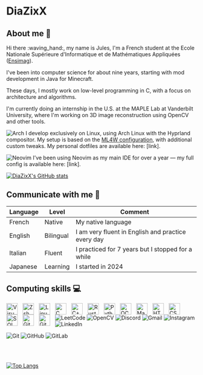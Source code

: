 # DiaZixX

## About me 💬

Hi there :waving_hand:, my name is Jules, I'm a French student at the Ecole Nationale Supérieure d'Informatique et de Mathématiques Appliquées ([Ensimag](https://ensimag.grenoble-inp.fr/)).

I've been into computer science for about nine years, starting with mod development in Java for Minecraft.

These days, I mostly work on low-level programming in C, with a focus on architecture and algorithms.

I'm currently doing an internship in the U.S. at the MAPLE Lab at Vanderbilt University, where I'm working on 3D image reconstruction using OpenCV and other tools.

![Arch](https://img.shields.io/badge/Arch%20Linux-1793D1?logo=arch-linux&logoColor=fff&style=for-the-badge)
I develop exclusively on Linux, using Arch Linux with the Hyprland compositor. 
My setup is based on the [ML4W configuration](https://github.com/mylinuxforwork/), with additional custom tweaks.
My personal dotfiles are available here: [link].

![Neovim](https://img.shields.io/badge/NeoVim-%2357A143.svg?&style=for-the-badge&logo=neovim&logoColor=white)
I’ve been using Neovim as my main IDE for over a year — my full config is available here: [link].

[![DiaZixX's GitHub stats](https://github-readme-stats.vercel.app/api?username=diazixx&theme=monokai)](https://github.com/diazixx/github-readme-stats)

## Communicate with me 🤗

Language | Level     | Comment
---------|-----------|--------
French   | Native    | My native language
English  | Bilingual | I am very fluent in English and practice every day
Italian  | Fluent    | I practiced for 7 years but I stopped for a while
Japanese | Learning  | I started in 2024

## Computing skills 💻

<img align="left" alt="Visual Studio Code" width="30px" src="https://cdn.jsdelivr.net/gh/devicons/devicon/icons/vscode/vscode-original.svg" style="padding-right:10px;" />
<img align="left" alt="Zsh" width="30px" src="https://cdn.jsdelivr.net/gh/devicons/devicon/icons/bash/bash-original.svg" style="padding-right:10px;" />
<img align="left" alt="Linux" width="30px" src="https://cdn.jsdelivr.net/gh/devicons/devicon/icons/linux/linux-original.svg" style="padding-right:10px;" />
<img align="left" alt="C" width="30px" src="https://cdn.jsdelivr.net/gh/devicons/devicon/icons/c/c-original.svg" style="padding-right:10px;"/>
<img align="left" alt="C++" width="30px" src="https://cdn.jsdelivr.net/gh/devicons/devicon/icons/cplusplus/cplusplus-original.svg" style="padding-right:10px;"/>
<img align="left" alt="Rust" width="30px" src="https://cdn.jsdelivr.net/gh/devicons/devicon/icons/rust/rust-original.svg" style="padding-right:10px;" />
<img align="left" alt="Python" width="30px" src="https://cdn.jsdelivr.net/gh/devicons/devicon/icons/python/python-original.svg" style="padding-right:10px;" />
<img align="left" alt="OCaml" width="30px" src="https://cdn.jsdelivr.net/gh/devicons/devicon/icons/ocaml/ocaml-original.svg" style="padding-right:10px;" />
<img align="left" alt="Makefile" width="30px" src="https://cdn.jsdelivr.net/gh/devicons/devicon/icons/cmake/cmake-original.svg" style="padding-right:10px;" />
<img align="left" alt="HTML5" width="30px" src="https://cdn.jsdelivr.net/gh/devicons/devicon/icons/html5/html5-original.svg" style="padding-right:10px;" />
<img align="left" alt="CSS3" width="30px" src="https://cdn.jsdelivr.net/gh/devicons/devicon/icons/css3/css3-original.svg" style="padding-right:10px;" />
<img align="left" alt="SQL" width="30px" src="https://cdn.jsdelivr.net/gh/devicons/devicon/icons/sqlite/sqlite-original.svg" style="padding-right:10px;" />
<!-- <img align="left" alt="JavaScript" width="30px" src="https://cdn.jsdelivr.net/gh/devicons/devicon/icons/javascript/javascript-original.svg" style="padding-right:10px;" /> -->
<img align="left" alt="Git" width="30px" src="https://cdn.jsdelivr.net/gh/devicons/devicon/icons/git/git-original.svg" style="padding-right:10px;" />
<img align="left" alt="GitHub" width="30px" src="https://user-images.githubusercontent.com/3369400/139447912-e0f43f33-6d9f-45f8-be46-2df5bbc91289.png" style="padding-right:10px;" />

<!-- Badges -->
![LeetCode](https://img.shields.io/badge/LeetCode-000000?style=for-the-badge&logo=LeetCode&logoColor=#d16c06)
![OpenCV](https://img.shields.io/badge/opencv-%23white.svg?style=for-the-badge&logo=opencv&logoColor=white)
![Discord](https://img.shields.io/badge/Discord-%235865F2.svg?style=for-the-badge&logo=discord&logoColor=white)
![Gmail](https://img.shields.io/badge/Gmail-D14836?style=for-the-badge&logo=gmail&logoColor=white)
![Instagram](https://img.shields.io/badge/Instagram-%23E4405F.svg?style=for-the-badge&logo=Instagram&logoColor=white)
![LinkedIn](https://img.shields.io/badge/linkedin-%230077B5.svg?style=for-the-badge&logo=linkedin&logoColor=white)

![Git](https://img.shields.io/badge/git-%23F05033.svg?style=for-the-badge&logo=git&logoColor=white)
![GitHub](https://img.shields.io/badge/github-%23121011.svg?style=for-the-badge&logo=github&logoColor=white)
![GitLab](https://img.shields.io/badge/gitlab-%23181717.svg?style=for-the-badge&logo=gitlab&logoColor=white)

<br />
<br />

[![Top Langs](https://github-readme-stats.vercel.app/api/top-langs/?username=diazixx&layout=donut&theme=monokai)](https://github.com/diazixx/github-readme-stats)

